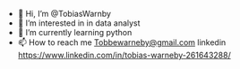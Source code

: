 - 👋 Hi, I’m @TobiasWarnby
- 👀 I’m interested in in data analyst
- 🌱 I’m currently learning python
- 📫 How to reach me Tobbewarneby@gmail.com
linkedin https://www.linkedin.com/in/tobias-warneby-261643288/

<!---
TobiasWarnby/TobiasWarnby is a ✨ special ✨ repository because its `README.md` (this file) appears on your GitHub profile.
You can click the Preview link to take a look at your changes.
--->
